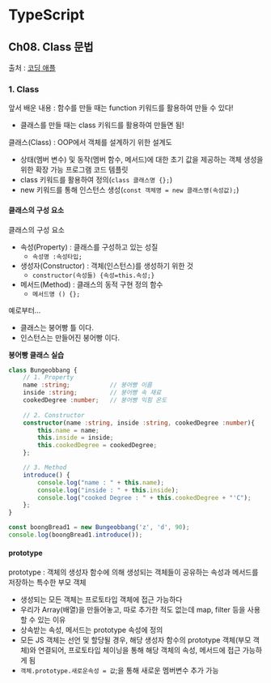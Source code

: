 # TypeScript
## Ch08. Class 문법
출처 : [코딩 애플](https://codingapple.com/unit/how-to-install-typescript-in-local-vue-react/?id=11721)

### 1. Class
앞서 배운 내용 : 함수를 만들 때는 function 키워드를 활용하여 만들 수 있다!
- 클래스를 만들 때는 class 키워드를 활용하여 만들면 됨!

클래스(Class) : OOP에서 객체를 설계하기 위한 설계도
- 상태(멤버 변수) 및 동작(멤버 함수, 메서드)에 대한 초기 값을 제공하는 객체 생성을 위한 확장 가능 프로그램 코드 템플릿
- class 키워드를 활용하여 정의(`class 클래스명 {};`)
- new 키워드를 통해 인스턴스 생성(`const 객체명 = new 클래스명(속성값);`)

#### 클래스의 구성 요소
클래스의 구성 요소 
- 속성(Property) : 클래스를 구성하고 있는 성질
    - `속성명 :속성타입;`
- 생성자(Constructor) : 객체(인스턴스)를 생성하기 위한 것
    - `constructor(속성들) {속성=this.속성;}`
- 메서드(Method) : 클래스의 동적 구현 정의 함수
    - `메서드명 () {};`

예로부터...
- 클래스는 붕어빵 틀 이다.
- 인스턴스는 만들어진 붕어빵 이다.

**붕어빵 클래스 실습**
```typescript
class Bungeobbang {
	// 1. Property
    name :string;           // 붕어빵 이름
    inside :string;         // 붕어빵 속 재료
    cookedDegree :number;   // 붕어빵 익힘 온도
    
    // 2. Constructor
	constructor(name :string, inside :string, cookedDegree :number){
		this.name = name; 
		this.inside = inside; 
        this.cookedDegree = cookedDegree;
	};

    // 3. Method
    introduce() {
        console.log("name : " + this.name);
        console.log("inside : " + this.inside);
        console.log("cooked Degree : " + this.cookedDegree + "'C");
    };
}

const boongBread1 = new Bungeobbang('z', 'd', 90);
console.log(boongBread1.introduce());
```

#### prototype
prototype : 객체의 생성자 함수에 의해 생성되는 객체들이 공유하는 속성과 메서드를 저장하는 특수한 부모 객체
- 생성되는 모든 객체는 프로토타입 객체에 접근 가능하다
- 우리가 Array(배열)을 만들어놓고, 따로 추가한 적도 없는데 map, filter 등을 사용할 수 있는 이유
- 상속받는 속성, 메서드는 prototype 속성에 정의
- 모든 JS 객체는 선언 및 할당될 경우, 해당 생성자 함수의 prototype 객체(부모 객체)와 연결되어, 프로토타입 체이닝을 통해 해당 객체의 속성, 메서드에 접근 가능하게 됨
- `객체.prototype.새로운속성 = 값`;을 통해 새로운 멤버변수 추가 가능